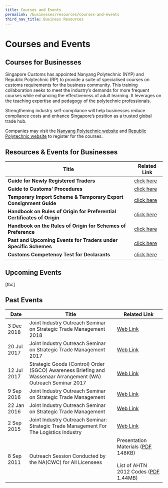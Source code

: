 ```yaml
---
title: Courses and Events
permalink: /businesses/resources/courses-and-events
third_nav_title: Business Resources
---
```



# Courses and Events

## **Courses for Businesses**

Singapore Customs has appointed Nanyang Polytechnic (NYP) and Republic Polytechnic (RP) to provide a suite of specialised courses on customs requirements for the business community. This training collaboration seeks to meet the industry’s demands for more frequent courses while enhancing the effectiveness of adult learning. It leverages on the teaching expertise and pedagogy of the polytechnic professionals.  

Strengthening industry self-compliance will help businesses reduce compliance costs and enhance Singapore’s position as a trusted global trade hub.  

Companies may visit the  [Nanyang Polytechnic website](https://www.nyp.edu.sg/schools/sbm/lifelong-learning.html?id=other-short-courses)  and  [Republic Polytechnic website](https://www.rp.edu.sg/ace/course-summary?searchKeyword=customs)  to register for the courses.


## Resources & Events for Businesses

| Title | Related Link |
|--|--|
| **Guide for Newly Registered Traders** | [click here](https://www.customs.gov.sg/-/media/cus/files/business/resources/eguide-for-newly-registered-traders-updated-as-of-19-apr-2016.pdf?la=en&hash=09940F71EF5FB9A312F53D2006DFF35C4A2E50DA) |
| **Guide to Customs’ Procedures** | [click here](https://www.customs.gov.sg/businesses/resources/e-learning-guide-to-customs-procedures) |
| **Temporary Import Scheme & Temporary Export Consignment Guide** | [click here](https://www.customs.gov.sg/-/media/files/temporary-import-scheme--temporary-export-consigment-guide.pdf?la=en&hash=3CCAC05F885FF8A7EC6DE8080B7AE2F1A22E6B36) |
| **Handbook on Rules of Origin for Preferential Certificates of Origin** | [click here](https://www.customs.gov.sg/-/media/cus/files/business/exporting-goods/cert-of-origin/handbook_on_roo_for_pco_jun_2019.pdf?la=en&hash=C76B31CF8855879AD866E5AC0E98321B90D1590A) |
| **Handbook on the Rules of Origin for Schemes of Preference** | [click here](https://www.customs.gov.sg/-/media/cus/files/business/exporting-goods/cert-of-origin/handbook-on-the-rules-of-origin-for-scheme-of-preferences-_feb_2016.pdf?la=en&hash=AC6EF031B40EBCBA4752F66E74736167CC434643) |
| **Past and Upcoming Events for Traders under Specific Schemes** | [click here](https://www.customs.gov.sg/businesses/resources/courses-and-events/resources-and-events-for-businesses#Events) |
| **Customs Competency Test for Declarants** | [click here](https://go.gov.sg/sc401) |

## Upcoming Events
[tbc]

## Past Events
| Date | Title | Related Link |
|---|---|---|
| 3 Dec 2018 | Joint Industry Outreach Seminar on Strategic Trade Management 2018 | [Web Link](https://www.customs.gov.sg/businesses/resources/courses-and-events/joint-industry-outreach-on-strategic-trade-management-2018) |
| 20 Jul 2017 | Joint Industry Outreach Seminar on Strategic Trade Management 2017 | [Web Link](https://www.customs.gov.sg/businesses/resources/courses-and-events/joint-industry-outreach-on-strategic-trade-management-2017) |
| 12 Jul 2017 | Strategic Goods (Control) Order (SGCO) Awareness Briefing and Wassenaar Arrangement (WA) Outreach Seminar 2017 | [Web Link](https://www.customs.gov.sg/businesses/strategic-goods-control/courses-and-events/sgco-awareness-briefing-and-wa-outreach-seminar) |
| 9 Sep 2016 | Joint Industry Outreach Seminar on Strategic Trade Management | [Web Link](https://www.customs.gov.sg/businesses/resources/courses-and-events/joint-industry-outreach-seminar-on-strategic-trade-management---9-sep-2016) |
| 22 Jan 2016 | Joint Industry Outreach Seminar on Strategic Trade Management | [Web Link](https://www.customs.gov.sg/businesses/resources/courses-and-events/joint-industry-outreach-seminar-on-strategic-trade-management---22-jan-2016) |
| 2 Sep 2015 | Joint Industry Outreach Seminar: Strategic Trade Management For The Logistics Industry | [Web Link](https://www.customs.gov.sg/businesses/resources/courses-and-events/application-for-customs-strategic-goods-control-course) |
| 8 Sep 2011 | Outreach Session Conducted by the NA(CWC) for All Licensees | Presentation Materials ([PDF](https://www.customs.gov.sg/-/media/cus/files/business/resources/courses-events/cwcoutreachsessionbynacwc8sep2011.pdf?la=en&hash=E9D56C4F8208BD70EE5A005D87AAA987BB8F02C1) 148KB) <br><br> List of AHTN 2012 Codes  ([PDF](https://www.customs.gov.sg/-/media/cus/files/business/resources/courses-events/cwchscodesahtn2007and2012.pdf?la=en&hash=7273D87AF4A450C51668AA9674EE1AE60D0F8861) 1.44MB) |

